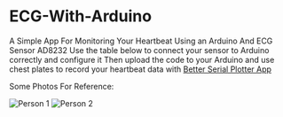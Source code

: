 # ECG-With-Arduino
A Simple App For Monitoring Your Heartbeat Using an Arduino And ECG Sensor AD8232
Use the table below to connect your sensor to Arduino correctly and configure it
Then upload the code to your Arduino and use chest plates to record your heartbeat data with [Better Serial Plotter App](https://github.com/nathandunk/BetterSerialPlotter/releases)

Some Photos For Reference:


![Person 1](https://media.discordapp.net/attachments/1060138973856530432/1202382895826731058/shahbazi_total.png?ex=65cd4155&is=65bacc55&hm=4af05907fb3e1d7d796813b5b9161cd5fa98644e84a70a76df619cc8d6868d7e&=&format=webp&quality=lossless&width=960&height=262)
![Person 2](https://media.discordapp.net/attachments/1060138973856530432/1202382896363474954/haji-total.png?ex=65cd4155&is=65bacc55&hm=052b055fc1c89b78d4ec3c8bc1a055f8212cfdc3bde255316803f523ac265f82&=&format=webp&quality=lossless&width=960&height=262)
